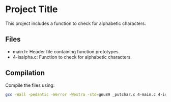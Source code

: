 # Project Title

This project includes a function to check for alphabetic characters.

## Files
- main.h: Header file containing function prototypes.
- 4-isalpha.c: Function to check for alphabetic characters.

## Compilation
Compile the files using:
```sh
gcc -Wall -pedantic -Werror -Wextra -std=gnu89 _putchar.c 4-main.c 4-isalpha.c -o 4-isalpha
